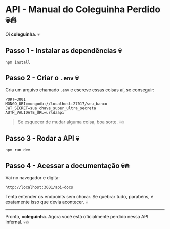 # API - Manual do Coleguinha Perdido 💀🔥

Oi **coleguinha**.  💀

## Passo 1 - Instalar as dependências 💀
```bash
npm install
```

## Passo 2 - Criar o `.env` 💀
Cria um arquivo chamado `.env` e escreve essas coisas aí, se conseguir:

```
PORT=3001
MONGO_URI=mongodb://localhost:27017/seu_banco
JWT_SECRET=sua_chave_super_ultra_secreta
AUTH_VALIDATE_URL=urldaapi
```

> Se esquecer de mudar alguma coisa, boa sorte. 💀🔥

## Passo 3 - Rodar a API 💀
```bash
npm run dev
```

## Passo 4 - Acessar a documentação 💀🔥
Vai no navegador e digita:

```
http://localhost:3001/api-docs
```

Tenta entender os endpoints sem chorar. Se quebrar tudo, parabéns, é exatamente isso que devia acontecer. 💀

---

Pronto, **coleguinha**. Agora você está oficialmente perdido nessa API infernal. 💀🔥